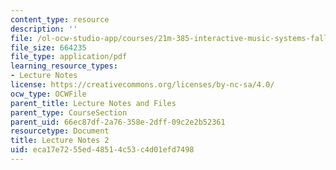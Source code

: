 ```yaml
---
content_type: resource
description: ''
file: /ol-ocw-studio-app/courses/21m-385-interactive-music-systems-fall-2016/eca17e7255ed48514c53c4d01efd7498_MIT21M_385F16_L2.pdf
file_size: 664235
file_type: application/pdf
learning_resource_types:
- Lecture Notes
license: https://creativecommons.org/licenses/by-nc-sa/4.0/
ocw_type: OCWFile
parent_title: Lecture Notes and Files
parent_type: CourseSection
parent_uid: 66ec87df-2a76-358e-2dff-09c2e2b52361
resourcetype: Document
title: Lecture Notes 2
uid: eca17e72-55ed-4851-4c53-c4d01efd7498
---
```

